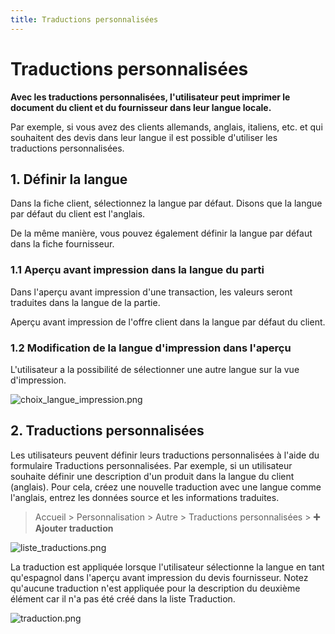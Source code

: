 ```yaml
---
title: Traductions personnalisées
---
```


# Traductions personnalisées

**Avec les traductions personnalisées, l'utilisateur peut imprimer le document du client et du fournisseur dans leur langue locale.**

Par exemple, si vous avez des clients allemands, anglais, italiens, etc. et qui souhaitent des devis dans leur langue il est possible d'utiliser les traductions personnalisées.

## 1. Définir la langue

Dans la fiche client, sélectionnez la langue par défaut. Disons que la langue par défaut du client est l'anglais.

De la même manière, vous pouvez également définir la langue par défaut dans la fiche fournisseur.

### 1.1 Aperçu avant impression dans la langue du parti 

Dans l'aperçu avant impression d'une transaction, les valeurs seront traduites dans la langue de la partie.

Aperçu avant impression de l'offre client dans la langue par défaut du client.

### 1.2 Modification de la langue d'impression dans l'aperçu 

L'utilisateur a la possibilité de sélectionner une autre langue sur la vue d'impression.

![choix_langue_impression.png](/setup/custom-translations/choix_langue_impression.png)


## 2. Traductions personnalisées

Les utilisateurs peuvent définir leurs traductions personnalisées à l'aide du formulaire Traductions personnalisées. Par exemple, si un utilisateur souhaite définir une description d'un produit dans la langue du client (anglais). Pour cela, créez une nouvelle traduction avec une langue comme l'anglais, entrez les données source et les informations traduites.

> Accueil > Personnalisation > Autre > Traductions personnalisées > **:heavy_plus_sign: Ajouter traduction**

![liste_traductions.png](/setup/custom-translations/liste_traductions.png)

La traduction est appliquée lorsque l'utilisateur sélectionne la langue en tant qu'espagnol dans l'aperçu avant impression du devis fournisseur. Notez qu'aucune traduction n'est appliquée pour la description du deuxième élément car il n'a pas été créé dans la liste Traduction.

![traduction.png](/setup/custom-translations/traduction.png)










